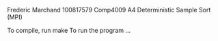 Frederic Marchand
100817579
Comp4009 A4
Deterministic Sample Sort (MPI)

To compile, run make
To run the program ...

